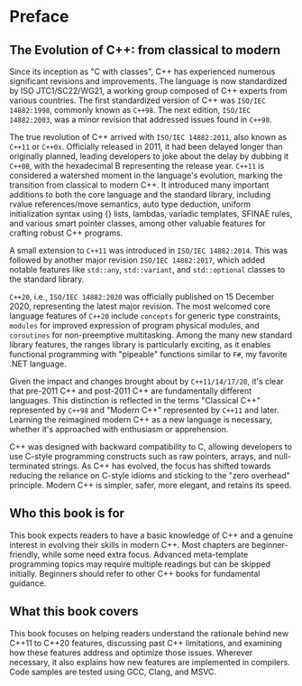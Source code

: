 # Preface

## The Evolution of C++: from classical to modern

Since its inception as "C with classes", C++ has experienced numerous significant revisions and improvements. The language is now standardized by ISO JTC1/SC22/WG21, a working group composed of C++ experts from various countries. The first standardized version of C++ was `ISO/IEC 14882:1998`, commonly known as `C++98`. The next edition, `ISO/IEC 14882:2003`, was a minor revision that addressed issues found in `C++98`.

The true revolution of C++ arrived with `ISO/IEC 14882:2011`, also known as `C++11` or `C++0x`. Officially released in 2011, it had been delayed longer than originally planned, leading developers to joke about the delay by dubbing it `C++0B`, with the hexadecimal B representing the release year. `C++11` is considered a watershed moment in the language's evolution, marking the transition from classical to modern C++. It introduced many important additions to both the core language and the standard library, including rvalue references/move semantics, auto type deduction, uniform initialization syntax using {} lists, lambdas, variadic templates, SFINAE rules, and various smart pointer classes, among other valuable features for crafting robust C++ programs.

A small extension to `C++11` was introduced in `ISO/IEC 14882:2014`. This was followed by another major revision `ISO/IEC 14882:2017`, which added notable features like `std::any`, `std::variant`, and `std::optional` classes to the standard library.

`C++20`, i.e., `ISO/IEC 14882:2020` was officially published on 15 December 2020, representing the latest major revision. The most welcomed core language features of `C++20` include `concepts` for generic type constraints, `modules` for improved expression of program physical modules, and `coroutines` for non-preemptive multitasking. Among the many new standard library features, the ranges library is particularly exciting, as it enables functional programming with "pipeable" functions similar to `F#`, my favorite .NET language.

Given the impact and changes brought about by `C++11/14/17/20`, it's clear that pre-2011 C++ and post-2011 C++ are fundamentally different languages. This distinction is reflected in the terms "Classical C++" represented by `C++98` and "Modern C++" represented by `C++11` and later. Learning the reimagined modern C++ as a new language is necessary, whether it's approached with enthusiasm or apprehension.

C++ was designed with backward compatibility to C, allowing developers to use C-style programming constructs such as raw pointers, arrays, and null-terminated strings. As C++ has evolved, the focus has shifted towards reducing the reliance on C-style idioms and sticking to the "zero overhead" principle. Modern C++ is simpler, safer, more elegant, and retains its speed.

## Who this book is for
This book expects readers to have a basic knowledge of C++ and a genuine interest in evolving their skills in modern C++. Most chapters are beginner-friendly, while some need extra focus. Advanced meta-template programming topics may require multiple readings but can be skipped initially. Beginners should refer to other C++ books for fundamental guidance.

## What this book covers
This book focuses on helping readers understand the rationale behind new C++11 to C++20 features, discussing past C++ limitations, and examining how these features address and optimize those issues. Wherever necessary, it also explains how new features are implemented in compilers. Code samples are tested using GCC, Clang, and MSVC. 



